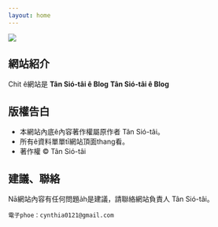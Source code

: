 ```yaml
---
layout: home
---
```


![](too5/thauiah.jpg)

## 網站紹介
Chit ê網站是 **Tân Sió-tâi ê Blog**
**Tân Sió-tâi ê Blog**





## 版權告白
* 本網站內底ê內容著作權屬原作者 Tân Sió-tâi。
* 所有ê資料單單tī網站頂面thang看。
* 著作權 © Tân Sió-tâi


## 建議、聯絡
Nā網站內容有任何問題a̍h是建議，請聯絡網站負責人 Tân Sió-tâi。

    電子phoe：cynthia0121@gmail.com

